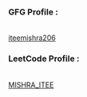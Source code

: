 <h3>GFG Profile : </h3><br>
<a href="https://www.geeksforgeeks.org/user/iteemishra206/">iteemishra206</a>
<br>
<h3>LeetCode Profile : </h3><br>
<a href="https://leetcode.com/u/MISHRA_ITEE/">MISHRA_ITEE</a>

